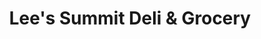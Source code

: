 ---
title: "Lee's Summit Deli & Grocery"
url: /snoqualmie/lees-summit-deli-und-grocery/
shop: Lebensmittel
---
